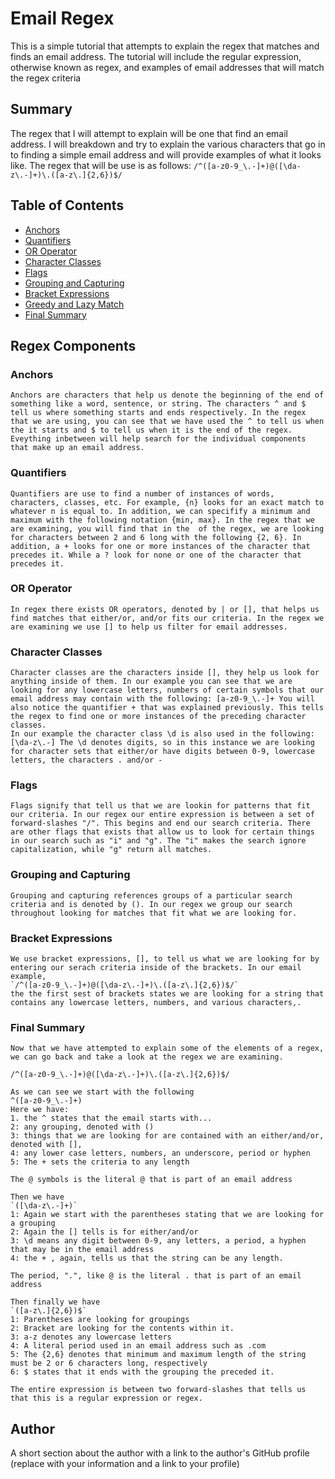 # Email Regex

This is a simple tutorial that attempts to explain the regex that matches and finds an email address. The tutorial will include the regular expression, otherwise known as regex, and examples of email addresses that will match the regex criteria

## Summary

The regex that I will attempt to explain will be one that find an email address. I will breakdown and try to explain the various characters that go in to finding a simple email address and will provide examples of what it looks like. The regex that will be use is as follows:
`/^([a-z0-9_\.-]+)@([\da-z\.-]+)\.([a-z\.]{2,6})$/`

## Table of Contents

- [Anchors](#anchors)
- [Quantifiers](#quantifiers)
- [OR Operator](#or-operator)
- [Character Classes](#character-classes)
- [Flags](#flags)
- [Grouping and Capturing](#grouping-and-capturing)
- [Bracket Expressions](#bracket-expressions)
- [Greedy and Lazy Match](#greedy-and-lazy-match)
- [Final Summary](#final-summary)

## Regex Components

### Anchors
    Anchors are characters that help us denote the beginning of the end of something like a word, sentence, or string. The characters ^ and $ tell us where something starts and ends respectively. In the regex that we are using, you can see that we have used the ^ to tell us when the it starts and $ to tell us when it is the end of the regex. Eveything inbetween will help search for the individual components that make up an email address.
### Quantifiers
    Quantifiers are use to find a number of instances of words, characters, classes, etc. For example, {n} looks for an exact match to whatever n is equal to. In addition, we can specifify a minimum and maximum with the following notation {min, max}. In the regex that we are examining, you will find that in the  of the regex, we are looking for characters between 2 and 6 long with the following {2, 6}. In addition, a + looks for one or more instances of the character that precedes it. While a ? look for none or one of the character that precedes it. 
### OR Operator
    In regex there exists OR operators, denoted by | or [], that helps us find matches that either/or, and/or fits our criteria. In the regex we are examining we use [] to help us filter for email addresses. 
### Character Classes
    Character classes are the characters inside [], they help us look for anything inside of them. In our example you can see that we are looking for any lowercase letters, numbers of certain symbols that our email address may contain with the following: [a-z0-9_\.-]+ You will also notice the quantifier + that was explained previously. This tells the regex to find one or more instances of the preceding character classes.
    In our example the character class \d is also used in the following: [\da-z\.-] The \d denotes digits, so in this instance we are looking for character sets that either/or have digits between 0-9, lowercase letters, the characters . and/or -
### Flags
    Flags signify that tell us that we are lookin for patterns that fit our criteria. In our regex our entire expression is between a set of forward-slashes "/". This begins and end our search criteria. There are other flags that exists that allow us to look for certain things in our search such as "i" and "g". The "i" makes the search ignore capitalization, while "g" return all matches.

### Grouping and Capturing
    Grouping and capturing references groups of a particular search criteria and is denoted by (). In our regex we group our search throughout looking for matches that fit what we are looking for. 
### Bracket Expressions
    We use bracket expressions, [], to tell us what we are looking for by entering our serach criteria inside of the brackets. In our email example, 
    `/^([a-z0-9_\.-]+)@([\da-z\.-]+)\.([a-z\.]{2,6})$/`
    the the first sest of brackets states we are looking for a string that contains any lowercase letters, numbers, and various characters,.
### Final Summary
    Now that we have attempted to explain some of the elements of a regex, we can go back and take a look at the regex we are examining.
    
    /^([a-z0-9_\.-]+)@([\da-z\.-]+)\.([a-z\.]{2,6})$/

    As we can see we start with the following 
    ^([a-z0-9_\.-]+)
    Here we have:
    1. the ^ states that the email starts with...
    2: any grouping, denoted with ()
    3: things that we are looking for are contained with an either/and/or, denoted with [],
    4: any lower case letters, numbers, an underscore, period or hyphen
    5: The + sets the criteria to any length

    The @ symbols is the literal @ that is part of an email address

    Then we have 
    `([\da-z\.-]+)`
    1: Again we start with the parentheses stating that we are looking for a grouping
    2: Again the [] tells is for either/and/or
    3: \d means any digit between 0-9, any letters, a period, a hyphen that may be in the email address
    4: the + , again, tells us that the string can be any length.

    The period, ".", like @ is the literal . that is part of an email address

    Then finally we have
    `([a-z\.]{2,6})$`
    1: Parentheses are looking for groupings
    2: Bracket are looking for the contents within it.
    3: a-z denotes any lowercase letters
    4: A literal period used in an email address such as .com
    5: The {2,6} denotes that minimum and maximum length of the string must be 2 or 6 characters long, respectively
    6: $ states that it ends with the grouping the preceded it.

    The entire expression is between two forward-slashes that tells us that this is a regular expression or regex.

## Author

A short section about the author with a link to the author's GitHub profile (replace with your information and a link to your profile)

